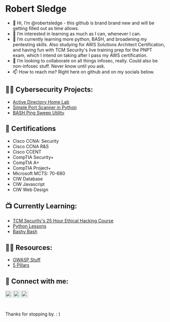 <h1>Robert Sledge </h1>

- 👋 Hi, I’m @robertsledge - this github is brand brand new and will be getting filled out as time allows.
- 👀 I’m interested in learning as much as I can, whenever I can. 
- 🌱 I’m currently learning more python, BASH, and broadening my pentesting skills. Also studying for AWS Solutions Architect Certification, and having fun with TCM Security's live training prep for the PNPT exam, which I intend on taking after I pass my AWS certification.
- 💞️ I’m looking to collaborate on all things infosec, really. Could also be non-infosec stuff. Never know until you ask. 
- 📫 How to reach me? Right here on github and on my socials below. 

<h2>👨‍💻 Cybersecurity Projects:</h2>

- [Active Directory Home Lab](https://github.com/robertsledge/ActiveDirectoryLab)
- [Simple Port Scanner in Python](https://github.com/robertsledge/Python/blob/main/PortScanner/portscanner.py)
- [BASH Ping Sweep Utility](https://github.com/robertsledge/BashPingSweeper)

<h2>📄 Certifications</h2>

- Cisco CCNA: Security
- Cisco CCNA R&S 
- Cisco CCENT
- CompTIA Security+
- CompTIA A+
- CompTIA Project+
- Microsoft MCTS: 70-680
- CIW Database
- CIW Javascript
- CIW Web Design

<h2>📺 Currently Learning:</h2>

- [TCM Security's 25 Hour Ethical Hacking Course](https://github.com/robertsledge/TCM-Sec)
- [Python Lessons](https://github.com/robertsledge/Python/)
- [Bashy Bash](https://github.com/robertsledge/BashPingSweeper)

<h2>👨‍💻 Resources:</h2>

- [OWASP Stuff](https://github.com/robertsledge/OWASP/)
- [5 Pillars](https://github.com/DFIRmadness/5pillars/blob/master/5-Pillars.md)


<h2> 🤳 Connect with me:</h2>


[<img align="left" alt="RobertSledge | Twitter" width="22px" src="https://cdn.jsdelivr.net/npm/simple-icons@v3/icons/twitter.svg" />][twitter]
[<img align="left" alt="RobertSledge | LinkedIn" width="22px" src="https://cdn.jsdelivr.net/npm/simple-icons@v3/icons/linkedin.svg" />][linkedin]
[<img align="left" alt="RobertSledge | Facebook" width="22px" src="https://cdn.jsdelivr.net/npm/simple-icons@v3/icons/facebook.svg" />][facebook]

[twitter]: https://twitter.com/robsledge
[linkedin]: https://www.linkedin.com/in/robert-sledge-a4063052/
[facebook]: https://www.facebook.com/rsledgeinfosec


<br>
<br>
<br>


Thanks for stopping by.  : )

<!---
robertsledge/robertsledge is a ✨ special ✨ repository because its `README.md` (this file) appears on your GitHub profile.
You can click the Preview link to take a look at your changes.
--->
